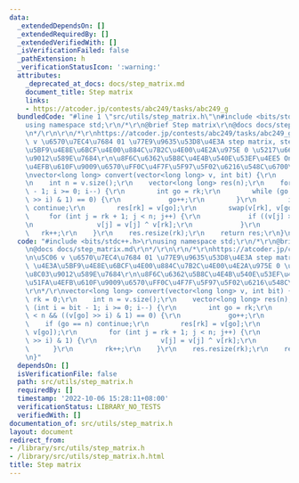 ```yaml
---
data:
  _extendedDependsOn: []
  _extendedRequiredBy: []
  _extendedVerifiedWith: []
  _isVerificationFailed: false
  _pathExtension: h
  _verificationStatusIcon: ':warning:'
  attributes:
    _deprecated_at_docs: docs/step_matrix.md
    document_title: Step matrix
    links:
    - https://atcoder.jp/contests/abc249/tasks/abc249_g
  bundledCode: "#line 1 \"src/utils/step_matrix.h\"\n#include <bits/stdc++.h>\r\n\
    using namespace std;\r\n/*\r\n@brief Step matrix\r\n@docs docs/step_matrix.md\r\
    \n*/\r\n\r\n/*\r\nhttps://atcoder.jp/contests/abc249/tasks/abc249_g\r\n\u5C06\
    \ v \u6570\u7EC4\u7684 01 \u77E9\u9635\u53D8\u4E3A step matrix, step matrix: \u4E3A\
    \u5BF9\u4E8E\u6BCF\u4E00\u884C\u7B2C\u4E00\u4E2A\u975E 0 \u5217\u662F\u5355\u8C03\
    \u9012\u589E\u7684\r\n\u8F6C\u6362\u5B8C\u4E4B\u540E\u53EF\u4EE5 On \u6C42\u51FA\
    \u4EFB\u610F\u9009\u6570\uFF0C\u4F7F\u5F97\u5F02\u6216\u548C\u6700\u5927\r\n*/\r\
    \nvector<long long> convert(vector<long long> v, int bit) {\r\n    int rk = 0;\r\
    \n    int n = v.size();\r\n    vector<long long> res(n);\r\n    for (int i = bit\
    \ - 1; i >= 0; i--) {\r\n        int go = rk;\r\n        while (go < n && ((v[go]\
    \ >> i) & 1) == 0) {\r\n            go++;\r\n        }\r\n        if (go == n)\
    \ continue;\r\n        res[rk] = v[go];\r\n        swap(v[rk], v[go]);\r\n   \
    \     for (int j = rk + 1; j < n; j++) {\r\n            if ((v[j] >> i) & 1) {\r\
    \n                v[j] = v[j] ^ v[rk];\r\n            }\r\n        }\r\n     \
    \   rk++;\r\n    }\r\n    res.resize(rk);\r\n    return res;\r\n}\n"
  code: "#include <bits/stdc++.h>\r\nusing namespace std;\r\n/*\r\n@brief Step matrix\r\
    \n@docs docs/step_matrix.md\r\n*/\r\n\r\n/*\r\nhttps://atcoder.jp/contests/abc249/tasks/abc249_g\r\
    \n\u5C06 v \u6570\u7EC4\u7684 01 \u77E9\u9635\u53D8\u4E3A step matrix, step matrix:\
    \ \u4E3A\u5BF9\u4E8E\u6BCF\u4E00\u884C\u7B2C\u4E00\u4E2A\u975E 0 \u5217\u662F\u5355\
    \u8C03\u9012\u589E\u7684\r\n\u8F6C\u6362\u5B8C\u4E4B\u540E\u53EF\u4EE5 On \u6C42\
    \u51FA\u4EFB\u610F\u9009\u6570\uFF0C\u4F7F\u5F97\u5F02\u6216\u548C\u6700\u5927\
    \r\n*/\r\nvector<long long> convert(vector<long long> v, int bit) {\r\n    int\
    \ rk = 0;\r\n    int n = v.size();\r\n    vector<long long> res(n);\r\n    for\
    \ (int i = bit - 1; i >= 0; i--) {\r\n        int go = rk;\r\n        while (go\
    \ < n && ((v[go] >> i) & 1) == 0) {\r\n            go++;\r\n        }\r\n    \
    \    if (go == n) continue;\r\n        res[rk] = v[go];\r\n        swap(v[rk],\
    \ v[go]);\r\n        for (int j = rk + 1; j < n; j++) {\r\n            if ((v[j]\
    \ >> i) & 1) {\r\n                v[j] = v[j] ^ v[rk];\r\n            }\r\n  \
    \      }\r\n        rk++;\r\n    }\r\n    res.resize(rk);\r\n    return res;\r\
    \n}"
  dependsOn: []
  isVerificationFile: false
  path: src/utils/step_matrix.h
  requiredBy: []
  timestamp: '2022-10-06 15:28:11+08:00'
  verificationStatus: LIBRARY_NO_TESTS
  verifiedWith: []
documentation_of: src/utils/step_matrix.h
layout: document
redirect_from:
- /library/src/utils/step_matrix.h
- /library/src/utils/step_matrix.h.html
title: Step matrix
---
```

